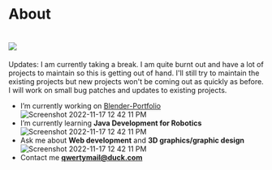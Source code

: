 # About
<h1 alight="center">
<div class="half-half-image-text">
<div class="container" >
<div class="row">
 <!--GitHub doesn't seem to work so I'm gonna try Discord-->
<img src="https://images-ext-2.discordapp.net/external/HSlTkpbBkkp1I-4N46qo79P7FgGkFIl1bfGj_Zc0WN8/%3Fraw%3Dtrue/https/github.com/QwertyIsCoding/QwertyIsCoding/blob/main/somalinga.gif?width=1500&height=450">
 </h1>  

Updates:
 I am currently taking a break. I am quite burnt out and have a lot of projects to maintain so this is getting out of hand. I'll still try to maintain the existing projects but new projects won't be coming out as quickly as before. I will work on small bug patches and updates to existing projects. 
 
 
- I’m currently working on [Blender-Portfolio](https://github.com/QwertyIsCoding/Blender-Portfolio)
![Screenshot 2022-11-17 12 42 11 PM](https://user-images.githubusercontent.com/77963043/202519109-b174fe9f-4c4a-4c69-a191-5563953bb574.png)
- I’m currently learning **Java Development for Robotics**
![Screenshot 2022-11-17 12 42 11 PM](https://user-images.githubusercontent.com/77963043/202519109-b174fe9f-4c4a-4c69-a191-5563953bb574.png)
- Ask me about **Web development** and **3D graphics/graphic design**
![Screenshot 2022-11-17 12 42 11 PM](https://user-images.githubusercontent.com/77963043/202519109-b174fe9f-4c4a-4c69-a191-5563953bb574.png)
- Contact me **qwertymail@duck.com**

